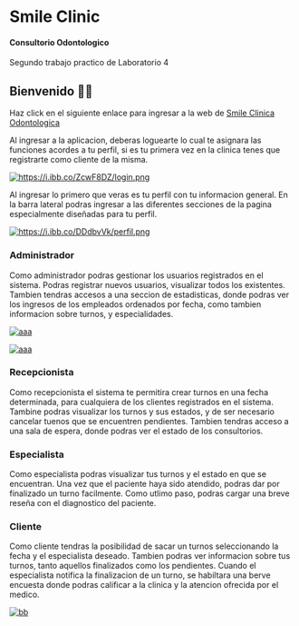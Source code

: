 # Smile Clinic
#### Consultorio Odontologico

Segundo trabajo practico de Laboratorio 4

## Bienvenido 👩‍⚕️

Haz click en el siguiente enlace para ingresar a la web de [Smile Clinica Odontologica](https://arieltraut.github.io/TP_Lab4_2c_2019/ "Smile Clinica")

Al ingresar a la aplicacion, deberas loguearte lo cual te asignara las funciones acordes a tu perfil, si es tu primera vez en la clinica tenes que registrarte como cliente de la misma.

<a href="https://ibb.co/MPjtV0X"><img src="https://i.ibb.co/ZcwF8DZ/login.png" alt="https://i.ibb.co/ZcwF8DZ/login.png" border="0"></a>

Al ingresar lo primero que veras es tu perfil con tu informacion general. En la barra lateral podras ingresar a las diferentes secciones de la pagina especialmente diseñadas para tu perfil.

<a href="https://ibb.co/WWC3MxF"><img src="https://i.ibb.co/DDdbvVk/perfil.png" alt="https://i.ibb.co/DDdbvVk/perfil.png" border="0"></a>


### Administrador

Como administrador podras gestionar los usuarios registrados en el sistema. Podras registrar nuevos usuarios, visualizar todos los existentes. 
Tambien tendras accesos a una seccion de estadisticas, donde podras ver los ingresos de los empleados ordenados por fecha, como tambien informacion sobre turnos, y especialidades.

<a href="https://ibb.co/7xhddzH"><img src="https://i.ibb.co/LDKXXPM/altas.png" alt="aaa" border="0"></a>

<a href="https://ibb.co/JnZGq2c"><img src="https://i.ibb.co/b1tCFL6/empleados.png" alt="aaa" border="0"></a>



### Recepcionista

Como recepcionista el sistema te permitira crear turnos en una fecha determinada, para cualquiera de los clientes registrados en el sistema. Tambine podras visualizar los turnos y sus estados, y de ser necesario cancelar tuenos que se encuentren pendientes.
Tambien tendras acceso a una sala de espera, donde podras ver el estado de los consultorios.


### Especialista

Como especialista podras visualizar tus turnos y el estado en que se encuentran. Una vez que el paciente haya sido atendido, podras dar por finalizado un turno facilmente. Como utlimo paso, podras cargar una breve reseña con el diagnostico del paciente.


### Cliente

Como cliente tendras la posibilidad de sacar un turnos seleccionando la fecha y el especialista deseado. Tambien podras ver informacion sobre tus turnos, tanto aquellos finalizados como los pendientes. Cuando el especialista notifica la finalizacion de un turno, se habiltara una berve encuesta donde podras calificar a la clinica y la atencion ofrecida por el medico.


<a href="https://ibb.co/GM5T0H2"><img src="https://i.ibb.co/qgr5dJs/turnos.png" alt="bb" border="0"></a>

